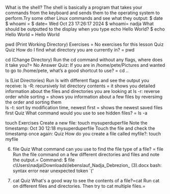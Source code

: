 What is the shell? The shell is basically a program that takes your commands from the keyboard and sends them to the operating system to perform.Try some other Linux commands and see what they output:
$ date $ whoami = $ date= Wed Oct 23 17:26:17 2024  $ whoami= nadja
What should be outputted to the display when you type echo Hello World? $ echo Hello World = Hello World

pwd (Print Working Directory)
Exercises = No exercises for this lesson Quiz  
Quiz How do I find what directory you are currently in? =  pwd

cd (Change Directory)
Run the cd command without any flags, where does it take you?= No Answer
Quiz: If you are in /home/pete/Pictures and wanted to go to /home/pete, what’s a good shortcut to use? = cd ..

ls (List Directories)
Run ls with different flags and see the output you receive:
ls -R: recursively list directory contents =  it  shows you detailed information about the files and directories you are looking at
ls -r: reverse order while sorting = shows you information about a few files by reversimg the order and sorting them  
ls -t: sort by modification time, newest first = shows the newest saved files first 
Quiz What command would you use to see hidden files? = ls -a

touch
Exercises
Create a new file: touch mysuperduperfile
Note the timestamp: Oct 30 12:18  mysuperduperfile
Touch the file and check the timestamp once again:
Quiz How do you create a file called myfile?: touch myfile

6. file
Quiz
What command can you use to find the file type of a file? = file
Run the file command on a few different directories and files and note the output.= Command: $ file c\Users\nadja\Downloads\lebenslauf_Nadja_Debrezion_ (3).docx
bash: syntax error near unexpected token `('

8. cat
Quiz
What's a good way to see the contents of a file?=cat
Run cat on different files and directories. Then try to cat multiple files.= 

















